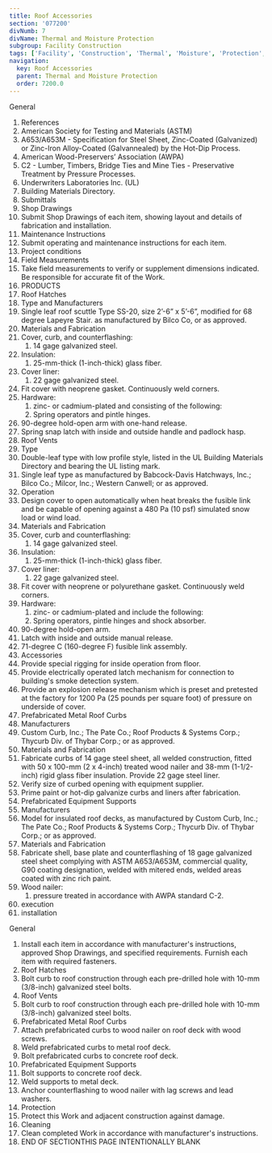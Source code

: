 ```yaml
---
title: Roof Accessories
section: '077200'
divNumb: 7
divName: Thermal and Moisture Protection
subgroup: Facility Construction
tags: ['Facility', 'Construction', 'Thermal', 'Moisture', 'Protection', 'Roof', 'Accessories']
navigation:
  key: Roof Accessories
  parent: Thermal and Moisture Protection
  order: 7200.0
---
```



General
   1. References
   1. American Society for Testing and Materials (ASTM)
   1. A653/A653M - Specification for Steel Sheet, Zinc-Coated (Galvanized) or Zinc-Iron Alloy-Coated (Galvannealed) by the Hot-Dip Process.
   1. American Wood-Preservers’ Association (AWPA)
   1. C2 - Lumber, Timbers, Bridge Ties and Mine Ties - Preservative Treatment by Pressure Processes.
   1. Underwriters Laboratories Inc. (UL)
   1. Building Materials Directory.
   1. Submittals
   1. Shop Drawings
   1. Submit Shop Drawings of each item, showing layout and details of fabrication and installation.
   1. Maintenance Instructions
   1. Submit operating and maintenance instructions for each item.
   1. Project conditions
   1. Field Measurements
   1. Take field measurements to verify or supplement dimensions indicated. Be responsible for accurate fit of the Work.
   1. PRODUCTS
   1. Roof Hatches
   1. Type and Manufacturers
   1. Single leaf roof scuttle Type SS-20, size 2’-6” x 5’-6”, modified for 68 degree Lapeyre Stair. as manufactured by Bilco Co, or as approved.
   1. Materials and Fabrication
   1. Cover, curb, and counterflashing:
      1. 14 gage galvanized steel.
   1. Insulation:
      1. 25-mm-thick (1-inch-thick) glass fiber.
   1. Cover liner:
      1. 22 gage galvanized steel.
   1. Fit cover with neoprene gasket. Continuously weld corners.
   1. Hardware:
      1. zinc- or cadmium-plated and consisting of the following:
      1. Spring operators and pintle hinges.
   1. 90-degree hold-open arm with one-hand release.
   1. Spring snap latch with inside and outside handle and padlock hasp.
   1. Roof Vents
   1. Type
   1. Double-leaf type with low profile style, listed in the UL Building Materials Directory and bearing the UL listing mark.
   1. Single leaf type as manufactured by Babcock-Davis Hatchways, Inc.; Bilco Co.; Milcor, Inc.; Western Canwell; or as approved.
   1. Operation
   1. Design cover to open automatically when heat breaks the fusible link and be capable of opening against a 480 Pa (10 psf) simulated snow load or wind load.
   1. Materials and Fabrication
   1. Cover, curb and counterflashing:
      1. 14 gage galvanized steel.
   1. Insulation:
      1. 25-mm-thick (1-inch-thick) glass fiber.
   1. Cover liner:
      1. 22 gage galvanized steel.
   1. Fit cover with neoprene or polyurethane gasket. Continuously weld corners.
   1. Hardware:
      1. zinc- or cadmium-plated and include the following:
      1. Spring operators, pintle hinges and shock absorber.
   1. 90-degree hold-open arm.
   1. Latch with inside and outside manual release.
   1. 71-degree C (160-degree F) fusible link assembly.
   1. Accessories
   1. Provide special rigging for inside operation from floor.
   1. Provide electrically operated latch mechanism for connection to building's smoke detection system.
   1. Provide an explosion release mechanism which is preset and pretested at the factory for 1200 Pa (25 pounds per square foot) of pressure on underside of cover.
   1. Prefabricated Metal Roof Curbs
   1. Manufacturers
   1. Custom Curb, Inc.; The Pate Co.; Roof Products & Systems Corp.; Thycurb Div. of Thybar Corp.; or as approved.
   1. Materials and Fabrication
   1. Fabricate curbs of 14 gage steel sheet, all welded construction, fitted with 50 x 100-mm (2 x 4-inch) treated wood nailer and 38-mm (1-1/2-inch) rigid glass fiber insulation. Provide 22 gage steel liner.
   1. Verify size of curbed opening with equipment supplier.
   1. Prime paint or hot-dip galvanize curbs and liners after fabrication.
   1. Prefabricated Equipment Supports
   1. Manufacturers
   1. Model for insulated roof decks, as manufactured by Custom Curb, Inc.; The Pate Co.; Roof Products & Systems Corp.; Thycurb Div. of Thybar Corp.; or as approved.
   1. Materials and Fabrication
   1. Fabricate shell, base plate and counterflashing of 18 gage galvanized steel sheet complying with ASTM A653/A653M, commercial quality, G90 coating designation, welded with mitered ends, welded areas coated with zinc rich paint.
   1. Wood nailer:
      1. pressure treated in accordance with AWPA standard C-2.
   1. execution
   1. installation

General
   1. Install each item in accordance with manufacturer's instructions, approved Shop Drawings, and specified requirements. Furnish each item with required fasteners.
   1. Roof Hatches
   1. Bolt curb to roof construction through each pre-drilled hole with 10-mm (3/8-inch) galvanized steel bolts.
   1. Roof Vents
   1. Bolt curb to roof construction through each pre-drilled hole with 10-mm (3/8-inch) galvanized steel bolts.
   1. Prefabricated Metal Roof Curbs
   1. Attach prefabricated curbs to wood nailer on roof deck with wood screws.
   1. Weld prefabricated curbs to metal roof deck.
   1. Bolt prefabricated curbs to concrete roof deck.
   1. Prefabricated Equipment Supports
   1. Bolt supports to concrete roof deck.
   1. Weld supports to metal deck.
   1. Anchor counterflashing to wood nailer with lag screws and lead washers.
   1. Protection
   1. Protect this Work and adjacent construction against damage.
   1. Cleaning
   1. Clean completed Work in accordance with manufacturer's instructions.
1. END OF SECTIONTHIS PAGE INTENTIONALLY BLANK

